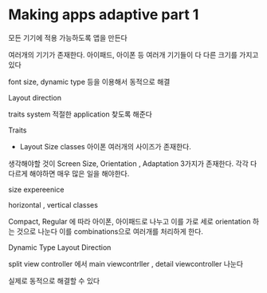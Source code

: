 # Making apps adaptive part 1
모든 기기에 적용 가능하도록 앱을 만든다

여러개의 기기가 존재한다. 아이패드, 아이폰 등 여러개 기기들이 다 다른 크기를 가지고 있다

font size, dynamic type 등을 이용해서 동적으로 해결

Layout direction 

traits system 
적절한 application 찾도록 해준다

Traits

- Layout
Size classes
아이폰 여러개의 사이즈가 존재한다.

생각해야할 것이 Screen Size, Orientation , Adaptation 3가지가 존재한다.
각각 다 다르게 해야하면 매우 많은 일을 해야한다.

size expereenice

horizontal , vertical classes

Compact, Regular 에 따라 아이폰, 아이패드로 나누고 이를 가로 세로 orientation 하는 것으로 나눈다
이를 combinations으로 여러개를 처리하게 한다.

Dynamic Type 
Layout Direction 


split view controller 에서 
main viewcontrller , detail viewcontroller 나눈다


실제로 동적으로 해결할 수 있다
